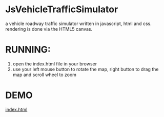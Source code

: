 JsVehicleTrafficSimulator
=========================

a vehicle roadway traffic simulator written in javascript, html and css.  rendering is done via the HTML5 canvas.

# RUNNING:

1. open the index.html file in your browser
2. use your left mouse button to rotate the map, right button to drag the map and scroll wheel to zoom

# DEMO
[index.html](http://rawgit.com/bicarbon8/JsVehicleTrafficSimulator/master/examples/index.html)
